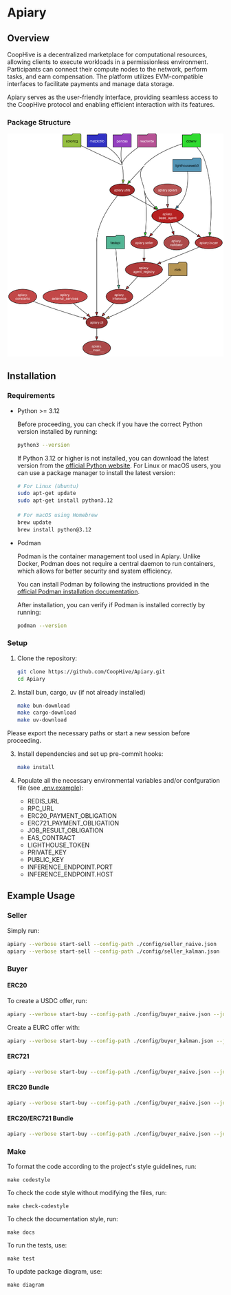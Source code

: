 # Apiary

## Overview

CoopHive is a decentralized marketplace for computational resources, allowing clients to execute workloads in a permissionless environment. Participants can connect their compute nodes to the network, perform tasks, and earn compensation. The platform utilizes EVM-compatible interfaces to facilitate payments and manage data storage.

Apiary serves as the user-friendly interface, providing seamless access to the CoopHive protocol and enabling efficient interaction with its features.

### Package Structure

<p align="center">
  <img src="./docs/img/apiary.svg" />
</p>

## Installation

### Requirements

- Python >= 3.12

    Before proceeding, you can check if you have the correct Python version installed by running:

    ```bash
    python3 --version
    ```

    If Python 3.12 or higher is not installed, you can download the latest version from the [official Python website](https://www.python.org/downloads/). For Linux or macOS users, you can use a package manager to install the latest version:

    ```bash
    # For Linux (Ubuntu)
    sudo apt-get update
    sudo apt-get install python3.12

    # For macOS using Homebrew
    brew update
    brew install python@3.12
    ```

- Podman

    Podman is the container management tool used in Apiary. Unlike Docker, Podman does not require a central daemon to run containers, which allows for better security and system efficiency.

    You can install Podman by following the instructions provided in the [official Podman installation documentation](https://podman.io/docs/installation).

    After installation, you can verify if Podman is installed correctly by running:

    ```bash
    podman --version
    ```
### Setup

1. Clone the repository:

   ```bash
   git clone https://github.com/CoopHive/Apiary.git
   cd Apiary
2. Install bun, cargo, uv (if not already installed)

    ```bash
    make bun-download
    make cargo-download
    make uv-download
Please export the necessary paths or start a new session before proceeding.

3. Install dependencies and set up pre-commit hooks:

    ```bash
    make install
5. Populate all the necessary environmental variables and/or confguration file (see [.env.example](https://github.com/CoopHive/Apiary/blob/main/.env.example)):
    - REDIS_URL
    - RPC_URL
    - ERC20_PAYMENT_OBLIGATION
    - ERC721_PAYMENT_OBLIGATION
    - JOB_RESULT_OBLIGATION
    - EAS_CONTRACT
    - LIGHTHOUSE_TOKEN
    - PRIVATE_KEY
    - PUBLIC_KEY
    - INFERENCE_ENDPOINT.PORT
    - INFERENCE_ENDPOINT.HOST

## Example Usage

### Seller

Simply run:

```bash
apiary --verbose start-sell --config-path ./config/seller_naive.json
apiary --verbose start-sell --config-path ./config/seller_kalman.json
```

### Buyer

#### ERC20

To create a USDC offer, run:

```bash
apiary --verbose start-buy --config-path ./config/buyer_naive.json --job-path ./jobs/cowsay.Dockerfile --tokens-data '["ERC20", "0x036CbD53842c5426634e7929541eC2318f3dCF7e", 10]'
```

Create a EURC offer with:

```bash
apiary --verbose start-buy --config-path ./config/buyer_kalman.json --job-path ./jobs/sklearn.Dockerfile --tokens-data '["ERC20", "0x808456652fdb597867f38412077A9182bf77359F", 1]'
```

#### ERC721

```bash
apiary --verbose start-buy --config-path ./config/buyer_naive.json --job-path ./jobs/cowsay.Dockerfile --tokens-data '["ERC721", "0x9757694a764de0c6599735D37fecd1d09501fb39", 626]'
```

#### ERC20 Bundle

```bash
apiary --verbose start-buy --config-path ./config/buyer_naive.json --job-path ./jobs/cowsay.Dockerfile --tokens-data '[["ERC20", "0x036CbD53842c5426634e7929541eC2318f3dCF7e", 5], ["ERC20", "0x808456652fdb597867f38412077A9182bf77359F", 5]]'
```

#### ERC20/ERC721 Bundle

```bash
apiary --verbose start-buy --config-path ./config/buyer_naive.json --job-path ./jobs/cowsay.Dockerfile --tokens-data '[["ERC20", "0x036CbD53842c5426634e7929541eC2318f3dCF7e", 5], ["ERC20", "0x808456652fdb597867f38412077A9182bf77359F", 5], ["ERC721", "0x9757694a764de0c6599735D37fecd1d09501fb39", 623]]'
```

### Make

To format the code according to the project's style guidelines, run:

    make codestyle
To check the code style without modifying the files, run:

    make check-codestyle
To check the documentation style, run:

    make docs

To run the tests, use:

    make test

To update package diagram, use:

    make diagram

